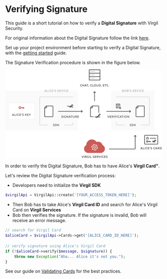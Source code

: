# Verifying Signature

This guide is a short tutorial on how to verify a **Digital Signature** with Virgil Security.

For original information about the Digital Signature follow the link [here](https://github.com/VirgilSecurity/virgil/blob/wiki/wiki/glossary.md#digital-signature).

Set up your project environment before starting to verify a Digital Signature, with the [getting started](/docs/guides/configuration/client-configuration.md) guide.

The Signature Verification procedure is shown in the figure below.


![Virgil Signature Intro](/docs/img/Signature_introduction.png "Verify Signature")

In order to verify the Digital Signature, Bob has to have Alice's **Virgil Card"**.

Let's review the Digital Signature verification process:

- Developers need to initialize the **Virgil SDK**

```php
$virgilApi = VirgilApi::create('[YOUR_ACCESS_TOKEN_HERE]');
```

- Then Bob has to take Alice's **Virgil Card ID** and search for Alice's Virgil Card on **Virgil Services**
- Bob then verifies the signature. If the signature is invalid, Bob will receive an error message.

```php
// search for Virgil Card
$aliceCard = $virgilApi->Cards->get('[ALICE_CARD_ID_HERE]');

// verify signature using Alice's Virgil Card
if (!$aliceCard->verify($message, $signature)) {
    throw new Exception("Aha... Alice it's not you.");
}
```

See our guide on [Validating Cards](/docs/guides/virgil-card/validating-card.md) for the best practices.
